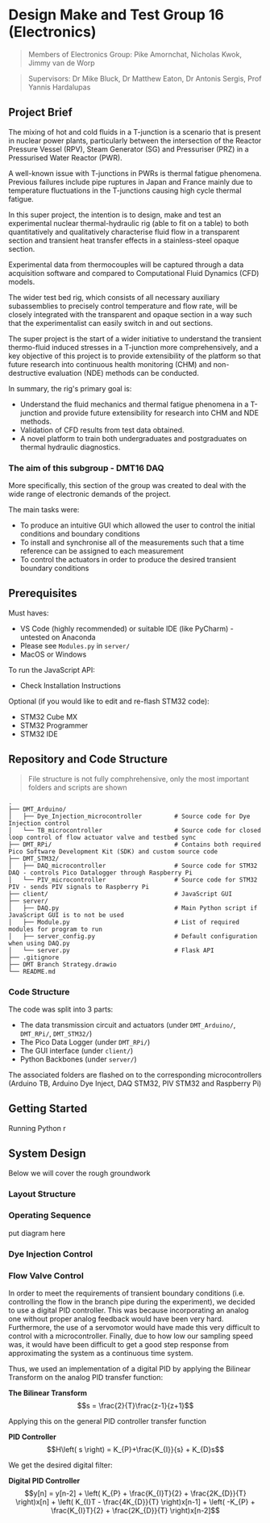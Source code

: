 # Design Make and Test Group 16 (Electronics)
> Members of Electronics Group: Pike Amornchat, Nicholas Kwok, Jimmy van de Worp

> Supervisors: Dr Mike Bluck, Dr Matthew Eaton, Dr Antonis Sergis, Prof Yannis Hardalupas
## Project Brief

The mixing of hot and cold fluids in a T-junction is a scenario that is present in nuclear power plants, particularly between the intersection of the Reactor Pressure Vessel (RPV), Steam Generator (SG) and Pressuriser (PRZ) in a Pressurised Water Reactor (PWR). 

A well-known issue with T-junctions in PWRs is thermal fatigue phenomena. Previous failures include pipe ruptures in Japan and France mainly due to temperature fluctuations in the T-junctions causing high cycle thermal fatigue. 

In this super project, the intention is to design, make and test an experimental nuclear thermal-hydraulic rig (able to fit on a table) to both quantitatively and qualitatively characterise fluid flow in a transparent section and transient heat transfer effects in a stainless-steel opaque section. 

Experimental data from thermocouples will be captured through a data acquisition software and compared to Computational Fluid Dynamics (CFD) models. 

The wider test bed rig, which consists of all necessary auxiliary subassemblies to precisely control temperature and flow rate, will be closely integrated with the transparent and opaque section in a way such that the experimentalist can easily switch in and out sections. 

The super project is the start of a wider initiative to understand the transient thermo-fluid induced stresses in a T-junction more comprehensively, and a key objective of this project is to provide extensibility of the platform so that future research into continuous health monitoring (CHM) and non-destructive evaluation (NDE) methods can be conducted.

In summary, the rig's primary goal is:
* Understand the fluid mechanics and thermal fatigue phenomena in a T-junction and provide future extensibility for research into CHM and NDE methods.
* Validation of CFD results from test data obtained.
* A novel platform to train both undergraduates and postgraduates on thermal hydraulic diagnostics.

### The aim of this subgroup - DMT16 DAQ

More specifically, this section of the group was created to deal with the wide range of electronic demands of the project. 

The main tasks were:
* To produce an intuitive GUI which allowed the user to control the initial conditions and boundary conditions
* To install and synchronise all of the measurements such that a time reference can be assigned to each measurement
* To control the actuators in order to produce the desired transient boundary conditions

## Prerequisites

Must haves:

* VS Code (highly recommended) or suitable IDE (like PyCharm) - untested on Anaconda
* Please see `Modules.py` in `server/`
* MacOS or Windows

To run the JavaScript API:
* Check Installation Instructions

Optional (if you would like to edit and re-flash STM32 code):

* STM32 Cube MX
* STM32 Programmer
* STM32 IDE

## Repository and Code Structure
> File structure is not fully comphrehensive, only the most important folders and scripts are shown

    .
    ├── DMT_Arduino/                              
    │   ├── Dye_Injection_microcontroller         # Source code for Dye Injection control
    │   └── TB_microcontroller                    # Source code for closed loop control of flow actuator valve and testbed sync
    ├── DMT_RPi/                                  # Contains both required Pico Software Development Kit (SDK) and custom source code
    ├── DMT_STM32/                                
    │   ├── DAQ_microcontroller                   # Source code for STM32 DAQ - controls Pico Datalogger through Raspberry Pi 
    │   └── PIV_microcontroller                   # Source code for STM32 PIV - sends PIV signals to Raspberry Pi
    ├── client/                                   # JavaScript GUI
    ├── server/                                   
    │   ├── DAQ.py                                # Main Python script if JavaScript GUI is to not be used
    │   ├── Module.py                             # List of required modules for program to run 
    │   ├── server_config.py                      # Default configuration when using DAQ.py 
    │   └── server.py                             # Flask API   
    ├── .gitignore
    ├── DMT Branch Strategy.drawio
    └── README.md

### Code Structure

The code was split into 3 parts:

* The data transmission circuit and actuators (under `DMT_Arduino/`, `DMT_RPi/`, `DMT_STM32/`)
* The Pico Data Logger (under `DMT_RPi/`) 
* The GUI interface (under `client/`)
* Python Backbones (under `server/`)

The associated folders are flashed on to the corresponding microcontrollers (Arduino TB, Arduino Dye Inject, DAQ STM32, PIV STM32 and Raspberry Pi)

## Getting Started

Running Python r

## System Design

Below we will cover the rough groundwork

### Layout Structure

### Operating Sequence

put diagram here

### Dye Injection Control



### Flow Valve Control

In order to meet the requirements of transient boundary conditions (i.e. controlling the flow in the branch pipe during the experiment), we decided to use a digital PID controller. This was because incorporating an analog one without proper analog feedback would have been very hard. Furthermore, the use of a servomotor would have made this very difficult to control with a microcontroller. Finally, due to how low our sampling speed was, it would have been difficult to get a good step response from approximating the system as a continuous time system.

Thus, we used an implementation of a digital PID by applying the Bilinear Transform on the analog PID transfer function:

**The Bilinear Transform**
$$s = \frac{2}{T}\frac{z-1}{z+1}$$

Applying this on the general PID controller transfer function

**PID Controller**
$$H\left( s \right) = K_{P}+\frac{K_{I}}{s} + K_{D}s$$

We get the desired digital filter:

**Digital PID Controller**
$$y[n] = y[n-2] + \left( K_{P} + \frac{K_{I}T}{2} + \frac{2K_{D}}{T} \right)x[n] + \left( K_{I}T - \frac{4K_{D}}{T} \right)x[n-1] + \left( -K_{P} + \frac{K_{I}T}{2} + \frac{2K_{D}}{T} \right)x[n-2]$$


